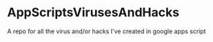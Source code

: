 # AppScriptsVirusesAndHacks
A repo for all the virus and/or hacks I've created in google apps script
